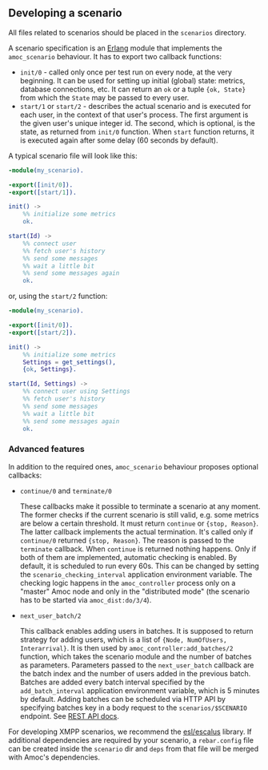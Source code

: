 ## Developing a scenario

All files related to scenarios should be placed in the `scenarios` directory.

A scenario specification is an [Erlang](https://www.erlang.org/) module that implements
the `amoc_scenario` behaviour.
It has to export two callback functions:
- `init/0` - called only once per test run on every node, at the very beginning.
It can be used for setting up initial (global) state: metrics, database connections, etc.
It can return an `ok` or a tuple `{ok, State}` from which the `State` may be passed to every user.
- `start/1` or `start/2` - describes the actual scenario and is executed for
each user, in the context of that user's process.
The first argument is the given user's unique integer id.
The second, which is optional, is the state, as returned from `init/0` function.
When `start` function returns, it is executed again after some delay (60 seconds by default).

A typical scenario file will look like this:

```erlang
-module(my_scenario).

-export([init/0]).
-export([start/1]).

init() ->
    %% initialize some metrics
    ok.

start(Id) ->
    %% connect user
    %% fetch user's history
    %% send some messages
    %% wait a little bit
    %% send some messages again
    ok.
```
or, using the `start/2` function:

```erlang
-module(my_scenario).

-export([init/0]).
-export([start/2]).

init() ->
    %% initialize some metrics
    Settings = get_settings(),
    {ok, Settings}.

start(Id, Settings) ->
    %% connect user using Settings
    %% fetch user's history
    %% send some messages
    %% wait a little bit
    %% send some messages again
    ok.
```
### Advanced features
In addition to the required ones, `amoc_scenario` behaviour proposes optional callbacks:

- `continue/0` and `terminate/0`

    These callbacks make it possible to terminate a scenario at any moment.
    The former checks if the current scenario is still valid, e.g. some metrics are
    below a certain threshold.
    It must return `continue` or `{stop, Reason}`.
    The latter callback implements the actual termination.
    It's called only if `continue/0` returned `{stop, Reason}`.
    The reason is passed to the `terminate` callback.
    When `continue` is returned nothing happens.
    Only if both of them are implemented, automatic checking is enabled.
    By default, it is scheduled to run every 60s.
    This can be changed by setting the `scenario_checking_interval` application environment variable.
    The checking logic happens in the `amoc_controller` process only on a
    "master" Amoc node and only in the "distributed mode" (the scenario has
    to be started via `amoc_dist:do/3/4`).

-   `next_user_batch/2`
    
    This callback enables adding users in batches.
    It is supposed to return strategy for adding users,
    which is a list of `{Node, NumOfUsers, Interarrival}`.
    It is then used by `amoc_controller:add_batches/2` function,
    which takes the scenario module and the number of batches as parameters.
    Parameters passed to the `next_user_batch` callback are 
    the batch index and the number of users added in the previous batch.
    Batches are added every batch interval specified by the `add_batch_interval`
    application environment variable, which is 5 minutes by default.
    Adding batches can be scheduled via HTTP API by specifying batches key
    in a body request to the `scenarios/$SCENARIO` endpoint.
    See [REST API docs](./REST_API_DOCS.md#start-scenario).


For developing XMPP scenarios, we recommend the
[esl/escalus](https://github.com/esl/escalus) library.
If additional dependencies are required by your scenario,
a `rebar.config` file can be created inside the `scenario` dir
and `deps` from that file will be merged with Amoc's dependencies.
